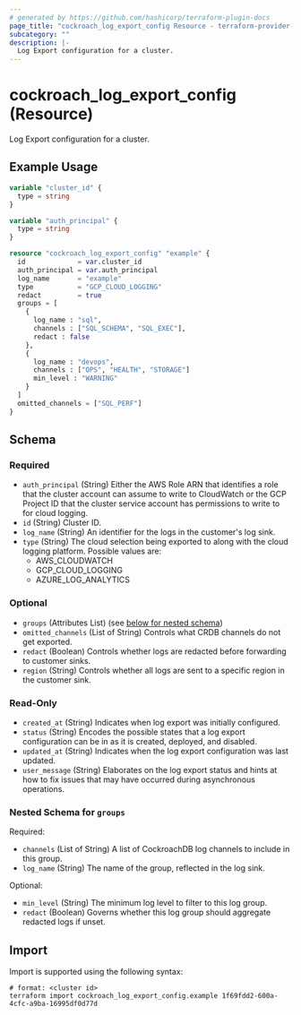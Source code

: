 ```yaml
---
# generated by https://github.com/hashicorp/terraform-plugin-docs
page_title: "cockroach_log_export_config Resource - terraform-provider-cockroach"
subcategory: ""
description: |-
  Log Export configuration for a cluster.
---
```


# cockroach_log_export_config (Resource)

Log Export configuration for a cluster.

## Example Usage

```terraform
variable "cluster_id" {
  type = string
}

variable "auth_principal" {
  type = string
}

resource "cockroach_log_export_config" "example" {
  id             = var.cluster_id
  auth_principal = var.auth_principal
  log_name       = "example"
  type           = "GCP_CLOUD_LOGGING"
  redact         = true
  groups = [
    {
      log_name : "sql",
      channels : ["SQL_SCHEMA", "SQL_EXEC"],
      redact : false
    },
    {
      log_name : "devops",
      channels : ["OPS", "HEALTH", "STORAGE"]
      min_level : "WARNING"
    }
  ]
  omitted_channels = ["SQL_PERF"]
}
```

<!-- schema generated by tfplugindocs -->
## Schema

### Required

- `auth_principal` (String) Either the AWS Role ARN that identifies a role that the cluster account can assume to write to CloudWatch or the GCP Project ID that the cluster service account has permissions to write to for cloud logging.
- `id` (String) Cluster ID.
- `log_name` (String) An identifier for the logs in the customer's log sink.
- `type` (String) The cloud selection being exported to along with the cloud logging platform. Possible values are:
  * AWS_CLOUDWATCH
  * GCP_CLOUD_LOGGING
  * AZURE_LOG_ANALYTICS

### Optional

- `groups` (Attributes List) (see [below for nested schema](#nestedatt--groups))
- `omitted_channels` (List of String) Controls what CRDB channels do not get exported.
- `redact` (Boolean) Controls whether logs are redacted before forwarding to customer sinks.
- `region` (String) Controls whether all logs are sent to a specific region in the customer sink.

### Read-Only

- `created_at` (String) Indicates when log export was initially configured.
- `status` (String) Encodes the possible states that a log export configuration can be in as it is created, deployed, and disabled.
- `updated_at` (String) Indicates when the log export configuration was last updated.
- `user_message` (String) Elaborates on the log export status and hints at how to fix issues that may have occurred during asynchronous operations.

<a id="nestedatt--groups"></a>
### Nested Schema for `groups`

Required:

- `channels` (List of String) A list of CockroachDB log channels to include in this group.
- `log_name` (String) The name of the group, reflected in the log sink.

Optional:

- `min_level` (String) The minimum log level to filter to this log group.
- `redact` (Boolean) Governs whether this log group should aggregate redacted logs if unset.

## Import

Import is supported using the following syntax:

```shell
# format: <cluster id>
terraform import cockroach_log_export_config.example 1f69fdd2-600a-4cfc-a9ba-16995df0d77d
```
